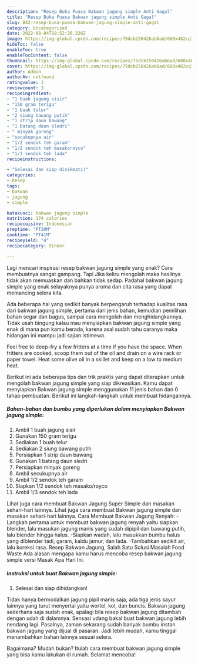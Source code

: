 ```yaml
---
description: "Resep Buka Puasa Bakwan jagung simple Anti Gagal"
title: "Resep Buka Puasa Bakwan jagung simple Anti Gagal"
slug: 842-resep-buka-puasa-bakwan-jagung-simple-anti-gagal
category: Uncategorized
date: 2022-08-04T18:52:26.326Z
image: https://img-global.cpcdn.com/recipes/75dcb250426ab6ad/680x482cq70/bakwan-jagung-simple-foto-resep-utama.jpg
hideToc: false
enableToc: true
enableTocContent: false
thumbnail: https://img-global.cpcdn.com/recipes/75dcb250426ab6ad/680x482cq70/bakwan-jagung-simple-foto-resep-utama.jpg
cover: https://img-global.cpcdn.com/recipes/75dcb250426ab6ad/680x482cq70/bakwan-jagung-simple-foto-resep-utama.jpg
author: Admin
authorAv: notfound
ratingvalue: 3
reviewcount: 3
recipeingredient:
- "1 buah jagung sisir"
- "150 gram terigu"
- "1 buah telur"
- "2 siung bawang putih"
- "1 strip daun bawang"
- "1 batang daun sledri"
- " minyak goreng"
- "secukupnya air"
- "1/2 sendok teh garam"
- "1/2 sendok teh masakoroyco"
- "1/3 sendok teh lada"
recipeinstructions:

- "Selesai dan siap dinikmati!"
categories:
- Resep
tags:
- bakwan
- jagung
- simple

katakunci: bakwan jagung simple 
nutrition: 174 calories
recipecuisine: Indonesian
preptime: "PT20M"
cooktime: "PT41M"
recipeyield: "4"
recipecategory: Dinner

---
```



Lagi mencari inspirasi resep bakwan jagung simple yang enak? Cara membuatnya sangat gampang. Tapi Jika keliru mengolah maka hasilnya tidak akan memuaskan dan bahkan tidak sedap. Padahal bakwan jagung simple yang enak selayaknya punya aroma dan cita rasa yang dapat memancing selera kita.


Ada beberapa hal yang sedikit banyak berpengaruh terhadap kualitas rasa dari bakwan jagung simple, pertama dari jenis bahan, kemudian pemilihan bahan segar dan bagus, sampai cara mengolah dan menghidangkannya. Tidak usah bingung kalau mau menyiapkan bakwan jagung simple yang enak di mana pun kamu berada, karena asal sudah tahu caranya maka hidangan ini mampu jadi sajian istimewa.

Feel free to deep-fry a few fritters at a time if you have the space. When fritters are cooked, scoop them out of the oil and drain on a wire rack or paper towel. Heat some olive oil in a skillet and keep on a low to medium heat.


Berikut ini ada beberapa tips dan trik praktis yang dapat diterapkan untuk mengolah bakwan jagung simple yang siap dikreasikan. Kamu dapat menyiapkan Bakwan jagung simple menggunakan 11 jenis bahan dan 0 tahap pembuatan. Berikut ini langkah-langkah untuk membuat hidangannya.

<!--inarticleads1-->

##### Bahan-bahan dan bumbu yang diperlukan dalam menyiapkan Bakwan jagung simple:

1. Ambil 1 buah jagung sisir
1. Gunakan 150 gram terigu
1. Sediakan 1 buah telur
1. Sediakan 2 siung bawang putih
1. Persiapkan 1 strip daun bawang
1. Gunakan 1 batang daun sledri
1. Persiapkan  minyak goreng
1. Ambil secukupnya air
1. Ambil 1/2 sendok teh garam
1. Siapkan 1/2 sendok teh masako/royco
1. Ambil 1/3 sendok teh lada


Lihat juga cara membuat Bakwan Jagung Super Simple dan masakan sehari-hari lainnya. Lihat juga cara membuat Bakwan jagung simple dan masakan sehari-hari lainnya. Cara Membuat Bakwan Jagung Renyah: -Langkah pertama untuk membuat bakwan jagung renyah yaitu siapkan blender, lalu masukan jagung manis yang sudah dipipil dan bawang putih, lalu blender hingga halus. -Siapkan wadah, lalu masukkan bumbu halus yang diblender tadi, garam, kaldu jamur, dan lada. -Tambahkan sedikit air, lalu koreksi rasa. Resep Bakwan Jagung, Salah Satu Solusi Masalah Food Waste Ada alasan mengapa kamu harus mencoba resep bakwan jagung simple versi Masak Apa Hari Ini. 

<!--inarticleads2-->

##### Instruksi untuk buat Bakwan jagung simple:


1. Selesai dan siap dihidangkan!

Tidak hanya bermodalkan jagung pipil manis saja, ada tiga jenis sayur lainnya yang turut menyertai yaitu wortel, kol, dan buncis. Bakwan jagung sederhana saja sudah enak, apalagi bila resep bakwan jagung ditambah dengan udah di dalamnya. Sensasi udang bakal buat bakwan jagung lebih nendang lagi. Pasalnya, zaman sekarang sudah banyak bumbu instan bakwan jagung yang dijual di pasaran. Jadi lebih mudah, kamu tinggal menambahkan bahan lainnya sesuai selera. 

Bagaimana? Mudah bukan? Itulah cara membuat bakwan jagung simple yang bisa kamu lakukan di rumah. Selamat mencoba!
